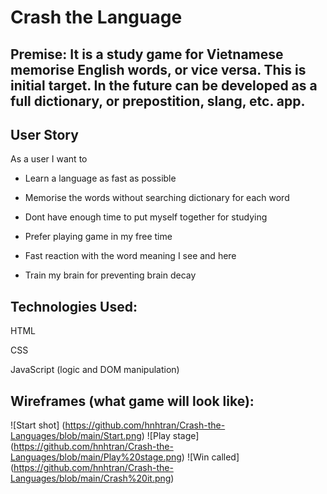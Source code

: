 # Crash the Language

## Premise: It is a study game for Vietnamese memorise English words, or vice versa. This is initial target. In the future can be developed as a full dictionary, or prepostition, slang, etc. app.

## User Story
As a user I want to

* Learn a language as fast as possible

* Memorise the words without searching dictionary for each word

* Dont have enough time to put myself together for studying

* Prefer playing game in my free time

* Fast reaction with the word meaning I see and here

* Train my brain for preventing brain decay

## Technologies Used:
HTML

CSS

JavaScript (logic and DOM manipulation)

## Wireframes (what game will look like): 
![Start shot] (https://github.com/hnhtran/Crash-the-Languages/blob/main/Start.png)
![Play stage] (https://github.com/hnhtran/Crash-the-Languages/blob/main/Play%20stage.png)
![Win called] (https://github.com/hnhtran/Crash-the-Languages/blob/main/Crash%20it.png)